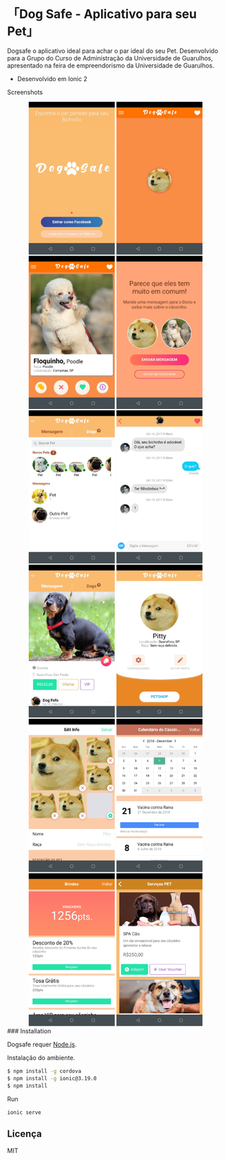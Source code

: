 「Dog Safe - Aplicativo para seu Pet」
=======


Dogsafe o aplicativo ideal para achar o par ideal do seu Pet. Desenvolvido para a Grupo do Curso de Administração da Universidade de Guarulhos, apresentado na feira de empreendorismo da Universidade de Guarulhos. 

  - Desenvolvido em Ionic 2

Screenshots
<br>
<center>
<img src="screenshots/01.jpeg" alt="" width="200"/>
<img src="screenshots/02.jpeg" alt="" width="200"/>
<img src="screenshots/03.jpeg" alt="" width="200"/>
<img src="screenshots/04.jpeg" alt="" width="200"/>
<img src="screenshots/05.jpeg" alt="" width="200"/>
<img src="screenshots/06.jpeg" alt="" width="200"/>
<img src="screenshots/07.jpeg" alt="" width="200"/>
<img src="screenshots/08.jpeg" alt="" width="200"/>
<img src="screenshots/09.jpeg" alt="" width="200"/>
<img src="screenshots/10.jpeg" alt="" width="200"/>
<img src="screenshots/11.jpeg" alt="" width="200"/>
<img src="screenshots/12.jpeg" alt="" width="200"/>
</center>
### Installation

Dogsafe requer [Node.js](https://nodejs.org/).

Instalação do ambiente.

```sh
$ npm install -g cordova
$ npm install -g ionic@3.19.0
$ npm install
```

Run

```sh
ionic serve
```
Licença
----

MIT

